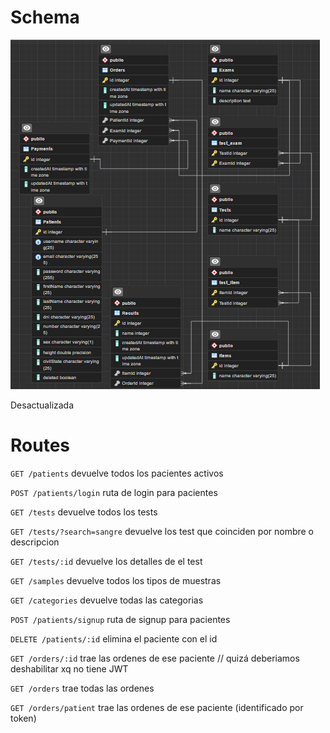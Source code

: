 # Schema

![Database](schemas/database.png)

Desactualizada

# Routes

``` GET /patients ``` devuelve todos los pacientes activos

``` POST /patients/login ``` ruta de login para pacientes

``` GET /tests ``` devuelve todos los tests

``` GET /tests/?search=sangre ``` devuelve los test que coinciden por nombre o descripcion

``` GET /tests/:id ``` devuelve los detalles de el test

``` GET /samples ``` devuelve todos los tipos de muestras

``` GET /categories ``` devuelve todas las categorias

``` POST /patients/signup ``` ruta de signup para pacientes

``` DELETE /patients/:id ``` elimina el paciente con el id

``` GET /orders/:id ``` trae las ordenes de ese paciente // quizá deberiamos deshabilitar xq no tiene JWT

``` GET /orders ``` trae todas las ordenes

``` GET /orders/patient ``` trae las ordenes de ese paciente (identificado por token)

